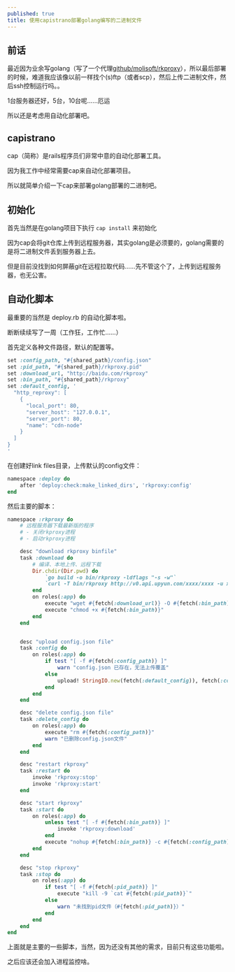 ```yaml
---
published: true
title: 使用capistrano部署golang编写的二进制文件
---
```

## 前话

最近因为业余写golang（写了一个代理[github/molisoft/rkproxy](github/molisoft/rkproxy)），所以最后部署的时候，难道我应该像以前一样找个(s)ftp（或者scp），然后上传二进制文件，然后ssh控制运行吗。。

1台服务器还好，5台，10台呢……厄运

所以还是考虑用自动化部署吧。

## capistrano

cap（简称）是rails程序员们非常中意的自动化部署工具。

因为我工作中经常需要cap来自动化部署项目。

所以就简单介绍一下cap来部署golang部署的二进制吧。

## 初始化

首先当然是在golang项目下执行 `cap install` 来初始化

因为cap会将git仓库上传到远程服务器，其实golang是必须要的，golang需要的是将二进制文件丢到服务器上去。

但是目前没找到如何屏蔽git在远程拉取代码……先不管这个了，上传到远程服务器，也无公害。

## 自动化脚本

最重要的当然是 deploy.rb 的自动化脚本啦。

断断续续写了一周（工作狂，工作忙……）

首先定义各种文件路径，默认的配置等。

```ruby
set :config_path, "#{shared_path}/config.json"
set :pid_path, "#{shared_path}/rkproxy.pid"
set :download_url, "http://baidu.com/rkproxy"
set :bin_path, "#{shared_path}/rkproxy"
set :default_config, '
  "http_reproxy": [
    {
      "local_port": 80,
      "server_host": "127.0.0.1",
      "server_port": 80,
      "name": "cdn-node"
    }
  ]
}
'
```

在创建好link files目录，上传默认的config文件：
```ruby
namespace :deploy do
    after 'deploy:check:make_linked_dirs', 'rkproxy:config'
end
```

然后主要的脚本：
```ruby
namespace :rkproxy do
    # 远程服务器下载最新版的程序
    # - 关闭rkproxy进程
    # - 启动rkproxy进程

    desc "download rkproxy binfile"
    task :download do
        # 编译、本地上传、远程下载
        Dir.chdir(Dir.pwd) do
            `go build -o bin/rkproxy -ldflags "-s -w"`
            `curl -T bin/rkproxy http://v0.api.upyun.com/xxxx/xxxx -u xxxx:xxxx -v`
        end
        on roles(:app) do
            execute "wget #{fetch(:download_url)} -O #{fetch(:bin_path)}"
            execute "chmod +x #{fetch(:bin_path)}"
        end
    end


    desc "upload config.json file"
    task :config do
        on roles(:app) do
            if test "[ -f #{fetch(:config_path)} ]"
                warn "config.json 已存在，无法上传覆盖"
            else
                upload! StringIO.new(fetch(:default_config)), fetch(:config_path)
            end
        end
    end

    desc "delete config.json file"
    task :delete_config do
        on roles(:app) do
            execute "rm #{fetch(:config_path)}"
            warn "已删除config.json文件"
        end
    end

    desc "restart rkproxy"
    task :restart do
        invoke 'rkproxy:stop'
        invoke 'rkproxy:start'
    end

    desc "start rkproxy"
    task :start do
        on roles(:app) do
            unless test "[ -f #{fetch(:bin_path)} ]"
                invoke 'rkproxy:download'
            end
            execute "nohup #{fetch(:bin_path)} -c #{fetch(:config_path)} -p #{fetch(:pid_path)}  > rkproxy.log 2>&1 &"
        end
    end

    desc "stop rkproxy"
    task :stop do
        on roles(:app) do
            if test "[ -f #{fetch(:pid_path)} ]"
                execute "kill -9 `cat #{fetch(:pid_path)}`"
            else
                warn "未找到pid文件（#{fetch(:pid_path)}）"
            end
        end
    end
end

```

上面就是主要的一些脚本，当然，因为还没有其他的需求，目前只有这些功能啦。

之后应该还会加入进程监控啥。